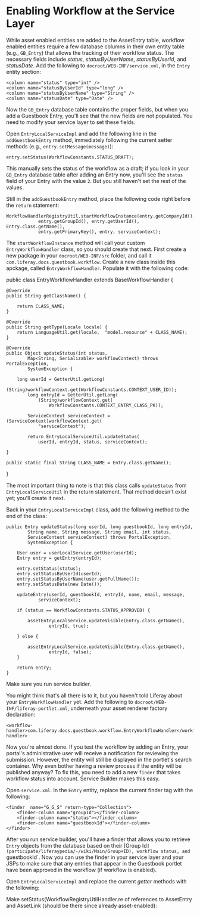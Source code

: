 # Enabling Workflow at the Service Layer

<!--For just Entries, or for Guestbooks too? We've made both Guestbooks and Entries into assets, so...-->
While asset enabled entities are added to the AssetEntry table, workflow
enabled entities require a few database columns in their own entity table (e.g.,
`GB_Entry`)  that allows the tracking of their workflow status. The necessary
fields include *status*, *statusByUserName*, *statusByUserId*, and
*statusDate*. Add the following to `docroot/WEB-INF/service.xml`, in the
`Entry` entity section:

    <column name="status" type="int" />
    <column name="statusByUserId" type="long" />
    <column name="statusByUserName" type="String" />
    <column name="statusDate" type="Date" />

Now the `GB_Entry` database table contains the proper fields, but when you add
a Guestbook Entry, you'll see that the new fields are not populated. You need
to modify your service layer to set these fields. 

Open `EntryLocalServiceImpl` and add the following line in the
`addGuestbookEntry` method, immediately following the current setter methods
(e.g., `entry.setMessage(message)`):

    entry.setStatus(WorkflowConstants.STATUS_DRAFT);

This manually sets the status of the workflow as a draft; if you look in your
`GB_Entry` database table after adding an Entry now, you'll see the `status`
field of your Entry with the value `2`. But you still haven't set the rest of
the values.

Still in the `addGuestbookEntry` method, place the following code right before the `return` statement:

    WorkflowHandlerRegistryUtil.startWorkflowInstance(entry.getCompanyId(), 
				entry.getGroupId(), entry.getUserId(), Entry.class.getName(), 
				entry.getPrimaryKey(), entry, serviceContext);

The `startWorkflowInstance` method will call your custom `EntryWorkflowHandler`
class, so you should create that next. First create a new package in your
`docroot/WEB-INF/src` folder, and call it
`com.liferay.docs.guestbook.workflow`. Create a new class inside this apckage,
called `EntryWorkflowHandler`. Populate it with the following code:

public class EntryWorkflowHandler extends BaseWorkflowHandler {

	@Override
	public String getClassName() {
		
		return CLASS_NAME;
	}

	@Override
	public String getType(Locale locale) {
		return LanguageUtil.get(locale,  "model.resource" + CLASS_NAME);
	}

	@Override
	public Object updateStatus(int status,
			Map<String, Serializable> workflowContext) throws PortalException,
			SystemException {

		long userId = GetterUtil.getLong(
		        (String)workflowContext.get(WorkflowConstants.CONTEXT_USER_ID));
		    long entryId = GetterUtil.getLong(
		        (String)workflowContext.get(
		            WorkflowConstants.CONTEXT_ENTRY_CLASS_PK));

		    ServiceContext serviceContext = (ServiceContext)workflowContext.get(
		        "serviceContext");

		    return EntryLocalServiceUtil.updateStatus(
		        userId, entryId, status, serviceContext);

	}

	public static final String CLASS_NAME = Entry.class.getName();

}

The most important thing to note is that this class calls `updateStatus` from
`EntryLocalServiceUtil` in the return statement. That method doesn't exist yet;
you'll create it next.

Back in your `EntryLocalServiceImpl` class, add the following method to the end
of the class:

    public Entry updateStatus(long userId, long guestbookId, long entryId,
			String name, String message, String email, int status,
			ServiceContext serviceContext) throws PortalException,
			SystemException {

		User user = userLocalService.getUser(userId);
		Entry entry = getEntry(entryId);

		entry.setStatus(status);
		entry.setStatusByUserId(userId);
		entry.setStatusByUserName(user.getFullName());
		entry.setStatusDate(new Date());

		updateEntry(userId, guestbookId, entryId, name, email, message,
				serviceContext);

		if (status == WorkflowConstants.STATUS_APPROVED) {

			assetEntryLocalService.updateVisible(Entry.class.getName(),
					entryId, true);

		} else {

			assetEntryLocalService.updateVisible(Entry.class.getName(),
					entryId, false);
		}

		return entry;
	}

Make sure you run service builder.

You might think that's all there is to it, but you haven't told Liferay about
your `EntryWorkflowHandler` yet. Add the following to
`docroot/WEB-INF/liferay-portlet.xml`, underneath your asset renderer factory
declaration:

    <workflow-handler>com.liferay.docs.guestbook.workflow.EntryWorkflowHandler</workflow-handler>

Now you're almost done. If you test the workflow by adding an Entry, your
portal's administrative user will receive a notification for reviewing the
submission. However, the entity will still be displayed in the portlet's search
container. Why even bother having a review process if the entity will be
published anyway? To fix this, you need to add a new `finder` that takes
workflow status into account. Service Builder makes this easy.

Open `service.xml`. In the `Entry` entity, replace the current finder tag with
the following:

    <finder  name="G_G_S" return-type="Collection">
        <finder-column name="groupId"></finder-column>
        <finder-column name="status"></finder-column>
        <finder-column name="guestbookId"></finder-column>    
    </finder>

After you run service builder, you'll have a finder that allows you to retrieve
`Entry` objects from the database based on their 
[Group Id`](participate/liferaypedia/-/wiki/Main/Group+ID), workflow status,
and `guestbookId`. Now you can use the finder in your service layer and your
JSPs to make sure that any entries that appear in the Guestbook portlet have
been approved in the workflow (if workflow is enabled).

Open `EntryLocalServiceImpl` and replace the current *getter* methods with the
following:

<!--Once the Friendly URL learning path is merged, I will have the Entry entity in the rquest to be able to get easily from the request attribute in the JSP, so that entry.getStatus can be called for the new getter methods status parameter-->










Make setStatus(WorkflowRegistryUtilHandler.re of references to AssetEntry and AssetLink (should be there since
already asset-enabled): 
    <reference package-path="com.liferay.portlet.asset" entity="AssetEntry" />
	<reference package-path="com.liferay.portlet.asset" entity="AssetLink" />

